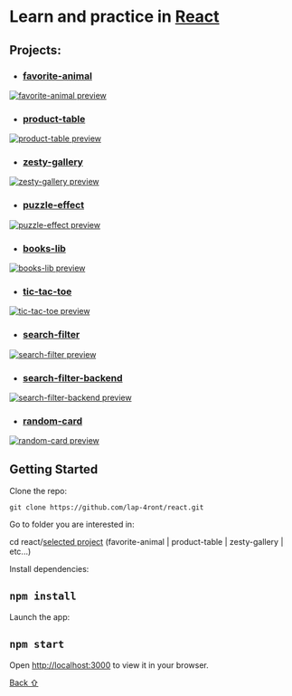 # Learn and practice in [React](https://reactjs.org/)

## **Projects:**

* ### [favorite-animal](favorite-animal)

<a href="favorite-animal">
  <img src="ASSETS/PROJECT-THUMBNAILS/favorite-animal/thumb.png" alt="favorite-animal preview"/>
</a>

* ### [product-table](product-table)

<a href="product-table">
  <img src="ASSETS/PROJECT-THUMBNAILS/product-table/thumb.png" alt="product-table preview"/>
</a>

* ### [zesty-gallery](zesty-gallery)

<a href="zesty-gallery">
  <img src="ASSETS/PROJECT-THUMBNAILS/zesty-gallery/thumb.png" alt="zesty-gallery preview"/>
</a>

* ### [puzzle-effect](puzzle-effect)

<a href="puzzle-effect">
  <img src="ASSETS/PROJECT-THUMBNAILS/puzzle-effect/thumb.png" alt="puzzle-effect preview"/>
</a>

* ### [books-lib](books-lib)

<a href="books-lib">
  <img src="ASSETS/PROJECT-THUMBNAILS/books-lib/thumb.png" alt="books-lib preview"/>
</a>

* ### [tic-tac-toe](tic-tac-toe)

<a href="tic-tac-toe">
  <img src="ASSETS/PROJECT-THUMBNAILS/tic-tac-toe/thumb.png" alt="tic-tac-toe preview"/>
</a>

* ### [search-filter](search-filter)

<a href="search-filter">
  <img src="ASSETS/PROJECT-THUMBNAILS/search-filter/thumb.png" alt="search-filter preview"/>
</a>

* ### [search-filter-backend](search-filter-backend)

<a href="search-filter-backend">
  <img src="ASSETS/PROJECT-THUMBNAILS/search-filter-backend/thumb.png" alt="search-filter-backend preview"/>
</a>

* ### [random-card](random-card)

<a href="random-card">
  <img src="ASSETS/PROJECT-THUMBNAILS/random-card/thumb.png" alt="random-card preview"/>
</a>

## Getting Started

Clone the repo:

`git clone https://github.com/lap-4ront/react.git`

Go to folder you are interested in:

cd react/[selected project](#projects)  (favorite-animal | product-table | zesty-gallery | etc...)

Install dependencies:

## `npm install`

Launch the app:

## `npm start`

Open [http://localhost:3000](http://localhost:3000) to view it in your browser.


[Back &#8679;](#projects)
